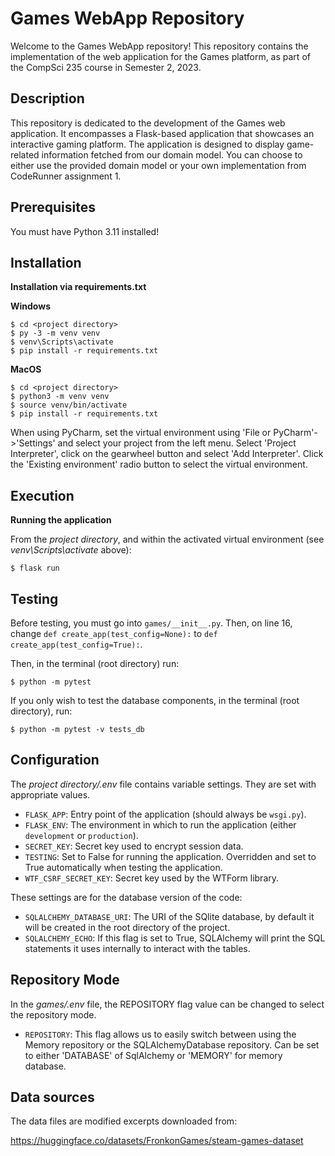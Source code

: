 # Games WebApp Repository

Welcome to the Games WebApp repository! This repository contains the implementation of the web application for the Games platform, as part of the CompSci 235 course in Semester 2, 2023.

## Description

This repository is dedicated to the development of the Games web application. It encompasses a Flask-based application that showcases an interactive gaming platform. The application is designed to display game-related information fetched from our domain model. You can choose to either use the provided domain model or your own implementation from CodeRunner assignment 1.


## Prerequisites
You must have Python 3.11 installed!

## Installation

**Installation via requirements.txt**

**Windows**
```shell
$ cd <project directory>
$ py -3 -m venv venv
$ venv\Scripts\activate
$ pip install -r requirements.txt
```

**MacOS**
```shell
$ cd <project directory>
$ python3 -m venv venv
$ source venv/bin/activate
$ pip install -r requirements.txt
```

When using PyCharm, set the virtual environment using 'File or PyCharm'->'Settings' and select your project from the left menu. Select 'Project Interpreter', click on the gearwheel button and select 'Add Interpreter'. Click the 'Existing environment' radio button to select the virtual environment. 

## Execution

**Running the application**

From the *project directory*, and within the activated virtual environment (see *venv\Scripts\activate* above):

````shell
$ flask run
```` 

## Testing
Before testing, you must go into ```games/__init__.py```.
Then, on line 16, change ```def create_app(test_config=None):``` to ```def create_app(test_config=True):```.

Then, in the terminal (root directory) run:
```shell
$ python -m pytest
```

If you only wish to test the database components, in the terminal (root directory), run:
```shell
$ python -m pytest -v tests_db
```

## Configuration

The *project directory/.env* file contains variable settings. They are set with appropriate values.

* `FLASK_APP`: Entry point of the application (should always be `wsgi.py`).
* `FLASK_ENV`: The environment in which to run the application (either `development` or `production`).
* `SECRET_KEY`: Secret key used to encrypt session data.
* `TESTING`: Set to False for running the application. Overridden and set to True automatically when testing the application.
* `WTF_CSRF_SECRET_KEY`: Secret key used by the WTForm library.

These settings are for the database version of the code:

* `SQLALCHEMY_DATABASE_URI`: The URI of the SQlite database, by default it will be created in the root directory of the project.
* `SQLALCHEMY_ECHO`: If this flag is set to True, SQLAlchemy will print the SQL statements it uses internally to interact with the tables.


## Repository Mode
In the *games/.env* file, the REPOSITORY flag value can be changed to select the repository mode.

* `REPOSITORY`: This flag allows us to easily switch between using the Memory repository or the SQLAlchemyDatabase repository. Can be set to either 'DATABASE' of SqlAlchemy or 'MEMORY' for memory database.
 
## Data sources

The data files are modified excerpts downloaded from:

https://huggingface.co/datasets/FronkonGames/steam-games-dataset
